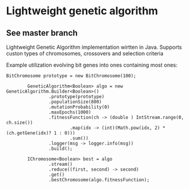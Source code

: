 # Lightweight genetic algorithm 
## See master branch

Lightweight Genetic Algorithm implementation wirtten in Java. Supports custon types of chromosomes, crossovers and selection criteria


Example utilization evolving bit genes into ones containing most ones:

```
BitChromosome prototype = new BitChromosome(100);

        GeneticAlgorithm<Boolean> algo = new GeneticAlgorithm.Builder<Boolean>()
                .prototype(prototype)
                .populationSize(800)
                .mutationProbability(0)
                .maxEpochs(1000)
                .fitnessFunction(ch -> (double ) IntStream.range(0, ch.size())
                        .map(idx -> (int)(Math.pow(idx, 2) * (ch.getGene(idx)? 1 : 0)))
                        .sum())
                .logger(msg -> logger.info(msg))
                .build();

        IChromosome<Boolean> best = algo
                .stream()
                .reduce((first, second) -> second)
                .get()
                .bestChromosome(algo.fitnessFunction);
```
